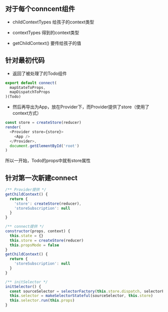 
## 对于每个conncent组件

- childContextTypes
  给孩子的context类型

- contextTypes
  得到的context类型

- getChildContext()
  要传给孩子的值

## 针对最初代码

- 返回了被处理了的Todo组件
```js
export default connect(
  mapStateToProps,
  mapDispatchToProps
)(Todo)
```

- 然后再导出为App，放在Provider下，而Provider提供了store（使用了context方式）
```js
const store = createStore(reducer)
render(
  <Provider store={store}>
    <App />
  </Provider>,
  document.getElementById('root')
)
```

所以一开始，Todo的props中就有store属性


## 针对第一次新建connect

```js
/** Provider提供 */
getChildContext() {
  return { 
    'store': createStore(reducer), 
    'storeSubscription': null 
  }
}

/** connect提供 */
constructor(props, context) {
  this.state = {}
  this.store = createStore(reducer)
  this.propsMode = false
}
getChildContext() {
  return { 
    'storeSubscription': null
  }
}

/** initSelector */
initSelector() {
  const sourceSelector = selectorFactory(this.store.dispatch, selectorFactoryOptions)
  this.selector = makeSelectorStateful(sourceSelector, this.store)
  this.selector.run(this.props)
}
```